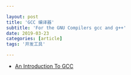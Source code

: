 ```yaml
---

layout: post
title: 'GCC 编译器'
subtitle: 'For the GNU Compilers gcc and g++'
date: 2019-03-23
categories: [article]
tags: '开发工具' 

---
```


- [An Introduction To GCC](../../../assets/pdf/an-introduction-to-gcc.pdf)
